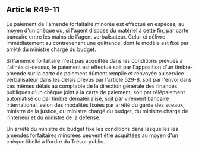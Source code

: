 Article R49-11
----
Le paiement de l'amende forfaitaire minorée est effectué en espèces, au moyen
d'un chèque ou, si l'agent dispose du matériel à cette fin, par carte bancaire
entre les mains de l'agent verbalisateur. Celui-ci délivre immédiatement au
contrevenant une quittance, dont le modèle est fixé par arrêté du ministre
chargé du budget.

Si l'amende forfaitaire n'est pas acquittée dans les conditions prévues à
l'alinéa ci-dessus, le paiement est effectué soit par l'apposition d'un timbre-
amende sur la carte de paiement dûment remplie et renvoyée au service
verbalisateur dans les délais prévus par l'article 529-8, soit par l'envoi dans
ces mêmes délais au comptable de la direction générale des finances publiques
d'un chèque joint à la carte de paiement, soit par télépaiement automatisé ou
par timbre dématérialisé, soit par virement bancaire international, selon des
modalités fixées par arrêté du garde des sceaux, ministre de la justice, du
ministre chargé du budget, du ministre chargé de l'intérieur et du ministre de
la défense.

Un arrêté du ministre du budget fixe les conditions dans lesquelles les amendes
forfaitaires minorées peuvent être acquittées au moyen d'un chèque libellé à
l'ordre du Trésor public.
